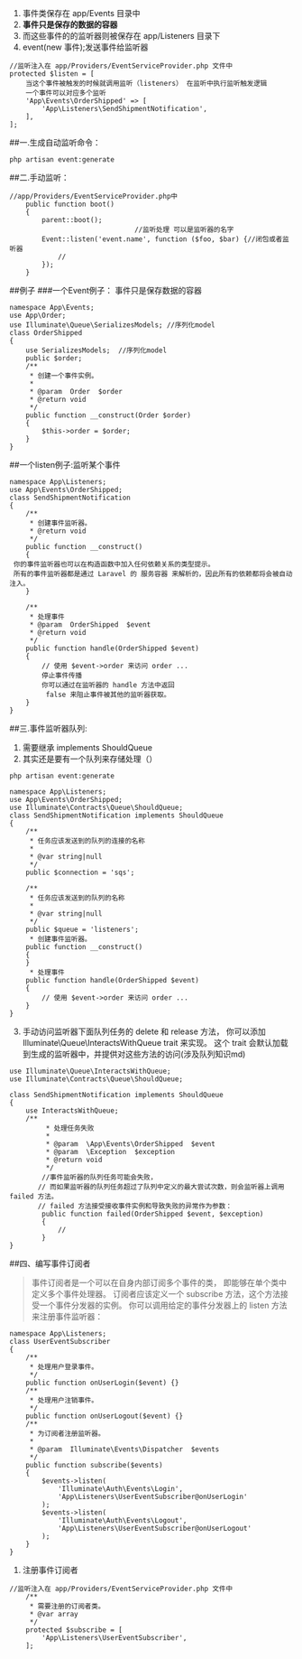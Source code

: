 1. 事件类保存在 app/Events 目录中
2. **事件只是保存的数据的容器**
3. 而这些事件的的监听器则被保存在 app/Listeners 目录下
4. event(new 事件);发送事件给监听器
```
//监听注入在 app/Providers/EventServiceProvider.php 文件中
protected $listen = [
    当这个事件被触发的时候就调用监听（listeners） 在监听中执行监听触发逻辑
    一个事件可以对应多个监听
    'App\Events\OrderShipped' => [
        'App\Listeners\SendShipmentNotification',
    ],
];
```
##一.生成自动监听命令：
```
php artisan event:generate
```
##二.手动监听：
```
//app/Providers/EventServiceProvider.php中
    public function boot()
    {
        parent::boot();
                               //监听处理 可以是监听器的名字
        Event::listen('event.name', function ($foo, $bar) {//闭包或者监听器
            //
        });
    }
```

##例子
###一个Event例子： 事件只是保存数据的容器
```
namespace App\Events;
use App\Order;
use Illuminate\Queue\SerializesModels; //序列化model
class OrderShipped
{
    use SerializesModels;  //序列化model
    public $order;
    /**
     * 创建一个事件实例。
     *
     * @param  Order  $order
     * @return void
     */
    public function __construct(Order $order)
    {
        $this->order = $order;
    }
}
```
##一个listen例子:监听某个事件
```
namespace App\Listeners;
use App\Events\OrderShipped;
class SendShipmentNotification
{
    /**
     * 创建事件监听器。
     * @return void
     */
    public function __construct()
    {
 你的事件监听器也可以在构造函数中加入任何依赖关系的类型提示。
 所有的事件监听器都是通过 Laravel 的 服务容器 来解析的，因此所有的依赖都将会被自动注入。
    }
 
    /**
     * 处理事件
     * @param  OrderShipped  $event
     * @return void
     */
    public function handle(OrderShipped $event)
    {
        // 使用 $event->order 来访问 order ...
        停止事件传播
        你可以通过在监听器的 handle 方法中返回
         false 来阻止事件被其他的监听器获取。
    }
}
```
##三.事件监听器队列:
1. 需要继承 implements ShouldQueue
2. 其实还是要有一个队列来存储处理（）
```
php artisan event:generate 

namespace App\Listeners;
use App\Events\OrderShipped;
use Illuminate\Contracts\Queue\ShouldQueue;
class SendShipmentNotification implements ShouldQueue
{
    /**
     * 任务应该发送到的队列的连接的名称
     *
     * @var string|null
     */
    public $connection = 'sqs';

    /**
     * 任务应该发送到的队列的名称
     *
     * @var string|null
     */
    public $queue = 'listeners';
     * 创建事件监听器。
    public function __construct()
    {
    }
     * 处理事件
    public function handle(OrderShipped $event)
    {
        // 使用 $event->order 来访问 order ...
    }
}
```
3. 手动访问监听器下面队列任务的 delete 和 release 方法，
你可以添加 Illuminate\Queue\InteractsWithQueue trait 来实现。
这个 trait 会默认加载到生成的监听器中，并提供对这些方法的访问(涉及队列知识md)
```
use Illuminate\Queue\InteractsWithQueue;
use Illuminate\Contracts\Queue\ShouldQueue;

class SendShipmentNotification implements ShouldQueue
{
    use InteractsWithQueue;
    /**
         * 处理任务失败
         *
         * @param  \App\Events\OrderShipped  $event
         * @param  \Exception  $exception
         * @return void
         */
        //事件监听器的队列任务可能会失败，
       // 而如果监听器的队列任务超过了队列中定义的最大尝试次数，则会监听器上调用 failed 方法。
       // failed 方法接受接收事件实例和导致失败的异常作为参数：
        public function failed(OrderShipped $event, $exception)
        {
            //
        }
}
```
##四、编写事件订阅者
>事件订阅者是一个可以在自身内部订阅多个事件的类，
即能够在单个类中定义多个事件处理器。
订阅者应该定义一个 subscribe 方法，这个方法接受一个事件分发器的实例。
你可以调用给定的事件分发器上的 listen 方法来注册事件监听器：
```
namespace App\Listeners;
class UserEventSubscriber
{
    /**
     * 处理用户登录事件。
     */
    public function onUserLogin($event) {}
    /**
     * 处理用户注销事件。
     */
    public function onUserLogout($event) {}
    /**
     * 为订阅者注册监听器。
     *
     * @param  Illuminate\Events\Dispatcher  $events
     */
    public function subscribe($events)
    {
        $events->listen(
            'Illuminate\Auth\Events\Login',
            'App\Listeners\UserEventSubscriber@onUserLogin'
        );
        $events->listen(
            'Illuminate\Auth\Events\Logout',
            'App\Listeners\UserEventSubscriber@onUserLogout'
        );
    }
}
```
1. 注册事件订阅者
```
//监听注入在 app/Providers/EventServiceProvider.php 文件中
    /**
     * 需要注册的订阅者类。
     * @var array
     */
    protected $subscribe = [
        'App\Listeners\UserEventSubscriber',
    ];
```